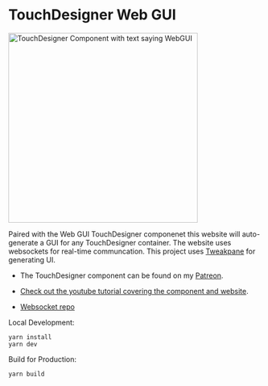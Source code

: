 # TouchDesigner Web GUI
<img width="376" alt="TouchDesigner Component with text saying WebGUI" src="https://user-images.githubusercontent.com/6014011/211235742-29568316-644c-4419-9018-396b06584b9a.png">

Paired with the Web GUI TouchDesigner componenet this website will auto-generate a GUI for any TouchDesigner container. 
The website uses websockets for real-time communcation.
This project uses [Tweakpane](https://cocopon.github.io/tweakpane/) for generating UI.

- The TouchDesigner component can be found on my [Patreon](https://www.patreon.com/tblankensmith).

- [Check out the youtube tutorial covering the component and website](https://www.youtube.com/c/torinblankensmith).
- [Websocket repo](https://github.com/torinmb/Socket-Server-Template)


Local Development:

```
yarn install
yarn dev
```

Build for Production:

```
yarn build
```
